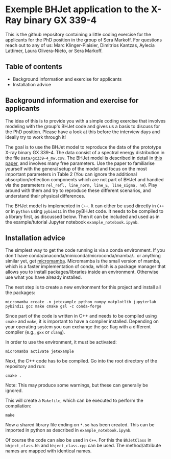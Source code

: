 # Exemple BHJet application to the X-Ray binary GX 339-4

This is the github repository containing a little coding exercise for the applicants for the PhD position in the group of Sera Markoff. For questions reach out to any of us: Marc Klinger-Plaisier, Dimitrios Kantzas, Aylecia Lattimer, Laura Olivera-Nieto, or Sera Markoff.

## Table of contents

- Background information and exercise for applicants
- Installation advice


## Background information and exercise for applicants

The idea of this is to provide you with a simple coding exercise that involves modeling with the group's BHJet code and gives us a basis to discuss for the PhD position. Please have a look at this before the interview days and ideally try to work through it!

The goal is to use the BHJet model to reproduce the data of the prototype X-ray binary GX 339-4. The data consist of a spectral energy distribution in the file `Data/gx339-4_mw.csv`. The BHJet model is described in detail in [this paper](http://arxiv.org/abs/2108.12011), and involves many free parameters. Use the paper to familiarise yourself with the general setup of the model and focus on the most important parameters in Table 2 (You can ignore the additional absorption/reflection components which are not part of BHJet and handled via the parameters `rel_refl, line_norm, line_E, line_sigma, nH`). Play around with them and try to reproduce these different scenarios, and understand their physical differences.

The BHJet model is implemented in `C++`. It can either be used directly in `C++` or in `python` using `pybind11` in the pyBHJet code. It needs to be compiled to a library first, as discussed below. Then it can be included and used as in the example/tutorial Jupyter notebook `example_notebook.ipynb`.


## Installation advice

The simplest way to get the code running is via a conda environment. If you don't have conda/anaconda/miniconda/microconda/mamba/.. or anything similar yet, get [micromamba](https://mamba.readthedocs.io/en/latest/installation/micromamba-installation.html). Micromamba is the small version of mamba, which is a faster implementation of conda, which is a package manager that allows you to install packages/libraries inside an environment. Otherwise use what you have already installed.

The next step is to create a new environment for this project and install all the packages:

`micromamba create -n jetexample python numpy matplotlib jupyterlab pybind11 gcc make cmake gsl -c conda-forge`

Since part of the code is written in C++ and needs to be compiled using `cmake` and `make`, it is important to have a compiler installed. Depending on your operating system you can exchange the `gcc` flag with a different compiler (e.g., `gxx` or `clang`).

In order to use the environment, it must be activated:

`micromamba activate jetexample`

Next, the C++ code has to be compiled. Go into the root directory of the repository and run:

`cmake .`

Note: This may produce some warnings, but these can generally be ignored. 

This will create a `Makefile`, which can be executed to perform the compilation:

`make` 

Now a shared library file ending on `*.so` has been created. This can be imported in python as described in `example_notebook.ipynb`.

Of course the code can also be used in `C++`. For this the `BhJetClass` in `bhject_class.hh` and `bhject_class.cpp` can be used. The method/attribute names are mapped with identical names.


